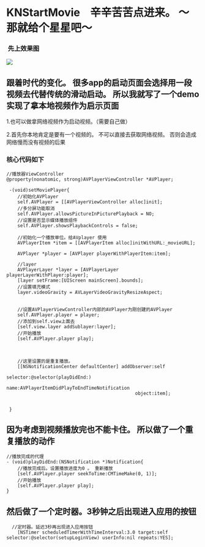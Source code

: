 # KNStartMovie    辛辛苦苦点进来。 ～ 那就给个星星吧～

###  先上效果图

![](https://github.com/krystalName/StartMovie/blob/master/movie.gif)

 ## 跟着时代的变化。 很多app的启动页面会选择用一段视频去代替传统的滑动启动。 所以我就写了一个demo 实现了拿本地视频作为启示页面
 
 1.也可以做拿网络视频作为启动视频。（需要自己做）
 
 2.首先你本地肯定是要有一个视频的。 不可以直接去获取网络视频。 否则会造成网络慢而没有视频的后果

### 核心代码如下
``` objc 
//播放器ViewController
@property(nonatomic, strong)AVPlayerViewController *AVPlayer;

 -(void)setMoviePlayer{  
    //初始化AVPlayer
    self.AVPlayer = [[AVPlayerViewController alloc]init];
    //多分屏功能取消
    self.AVPlayer.allowsPictureInPicturePlayback = NO;
    //设置是否显示媒体播放组件
    self.AVPlayer.showsPlaybackControls = false;
    
    //初始化一个播放单位。给AVplayer 使用
    AVPlayerItem *item = [[AVPlayerItem alloc]initWithURL:_movieURL];
    
    AVPlayer *player = [AVPlayer playerWithPlayerItem:item];

    //layer
    AVPlayerLayer *layer = [AVPlayerLayer playerLayerWithPlayer:player];
    [layer setFrame:[UIScreen mainScreen].bounds];
    //设置填充模式
    layer.videoGravity = AVLayerVideoGravityResizeAspect;
    
    
    //设置AVPlayerViewController内部的AVPlayer为刚创建的AVPlayer
    self.AVPlayer.player = player;
    //添加到self.view上面去
    [self.view.layer addSublayer:layer];
    //开始播放
    [self.AVPlayer.player play];
    
    
    
    //这里设置的是重复播放。
    [[NSNotificationCenter defaultCenter] addObserver:self
                                             selector:@selector(playDidEnd:)
                                                 name:AVPlayerItemDidPlayToEndTimeNotification
                                               object:item];
    
    
 }  
```

## 因为考虑到视频播放完也不能卡住。 所以做了一个重复播放的动作

``` objc
//播放完成的代理
- (void)playDidEnd:(NSNotification *)Notification{
    //播放完成后。设置播放进度为0 。 重新播放
    [self.AVPlayer.player seekToTime:CMTimeMake(0, 1)];
    //开始播放
    [self.AVPlayer.player play];
}

```

## 然后做了一个定时器。3秒钟之后出现进入应用的按钮
``` objc 
  //定时器。延迟3秒再出现进入应用按钮
    [NSTimer scheduledTimerWithTimeInterval:3.0 target:self selector:@selector(setupLoginView) userInfo:nil repeats:YES];
```
